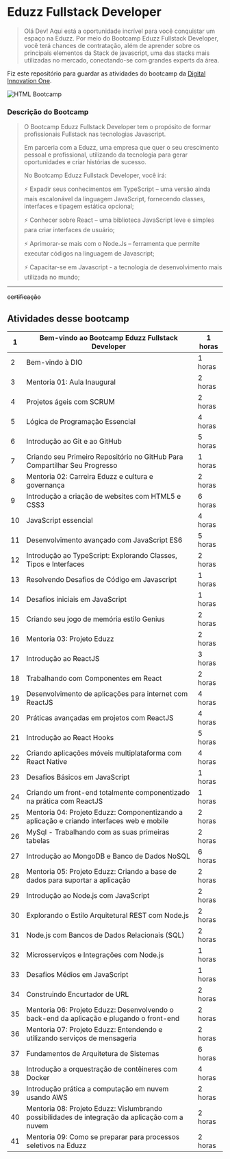 # Eduzz Fullstack Developer

> Olá Dev! Aqui está a oportunidade incrível para você conquistar um espaço na Eduzz. Por meio do Bootcamp Eduzz Fullstack Developer, você terá chances de contratação, além de aprender sobre os principais elementos da Stack de javascript, uma das stacks mais utilizadas no mercado, conectando-se com grandes experts da área.

Fiz este repositório para guardar as atividades do bootcamp da [Digital Innovation One](https://digitalinnovation.one/bootcamps/eduzz-fullstack-developer).

![HTML Bootcamp](https://hermes.digitalinnovation.one/tracks/cover/53609f67-89fc-441d-a005-846be54b19fa.png)

### Descrição do Bootcamp

> O Bootcamp Eduzz Fullstack Developer tem o propósito de formar profissionais Fullstack nas tecnologias Javascript.
>
> Em parceria com a Eduzz, uma empresa que quer o seu crescimento pessoal e profissional, utilizando da tecnologia para gerar oportunidades e criar histórias de sucesso. 
>
> No Bootcamp Eduzz Fullstack Developer, você irá:
>  
> ⚡ Expadir seus conhecimentos em TypeScript – uma versão ainda mais escalonável da linguagem JavaScript, fornecendo classes, interfaces e tipagem estática opcional;
>
> ⚡ Conhecer sobre React – uma biblioteca JavaScript leve e simples para criar interfaces de usuário;
>
> ⚡ Aprimorar-se mais com o Node.Js – ferramenta que permite executar códigos na linguagem de Javascript;
>
> ⚡ Capacitar-se em Javascript - a tecnologia de desenvolvimento mais utilizada no mundo;

---

~~certificação~~

## Atividades desse bootcamp

| 1  | Bem-vindo ao Bootcamp Eduzz Fullstack Developer                                                | 1 horas  |
|----|------------------------------------------------------------------------------------------------|----------|
| 2  | Bem-vindo à DIO                                                                                | 1 horas  |
| 3  | Mentoria 01: Aula Inaugural                                                                    | 2 horas  |
| 4  | Projetos ágeis com SCRUM                                                                       | 2 horas  |
| 5  | Lógica de Programação Essencial                                                                | 4 horas  |
| 6  | Introdução ao Git e ao GitHub                                                                  | 5 horas  |
| 7  | Criando seu Primeiro Repositório no GitHub Para Compartilhar Seu Progresso                     | 1 horas  |
| 8  | Mentoria 02: Carreira Eduzz e cultura e governança                                             | 2 horas  |
| 9  | Introdução a criação de websites com HTML5 e CSS3                                              | 6 horas  |
| 10 | JavaScript essencial                                                                           | 4 horas  |
| 11 | Desenvolvimento avançado com JavaScript ES6                                                    | 5 horas  |
| 12 | Introdução ao TypeScript: Explorando Classes, Tipos e Interfaces                               | 2 horas  |
| 13 | Resolvendo Desafios de Código em Javascript                                                    | 1 horas  |
| 14 | Desafios iniciais em JavaScript                                                                | 1 horas  |
| 15 | Criando seu jogo de memória estilo Genius                                                      | 2 horas  |
| 16 | Mentoria 03: Projeto Eduzz                                                                     | 2 horas  |
| 17 | Introdução ao ReactJS                                                                          | 3 horas  |
| 18 | Trabalhando com Componentes em React                                                           | 2 horas  |
| 19 | Desenvolvimento de aplicações para internet com ReactJS                                        | 4 horas  |
| 20 | Práticas avançadas em projetos com ReactJS                                                     | 4 horas  |
| 21 | Introdução ao React Hooks                                                                      | 5 horas  |
| 22 | Criando aplicações móveis multiplataforma com React Native                                     | 4 horas  |
| 23 | Desafios Básicos em JavaScript                                                                 | 1 horas  |
| 24 | Criando um front-end totalmente componentizado na prática com ReactJS                          | 1 horas  |
| 25 | Mentoria 04: Projeto Eduzz: Componentizando a aplicação e criando interfaces web e mobile      | 2 horas  |
| 26 | MySql - Trabalhando com as suas primeiras tabelas                                              | 2 horas  |
| 27 | Introdução ao MongoDB e Banco de Dados NoSQL                                                   | 6 horas  |
| 28 | Mentoria 05: Projeto Eduzz: Criando a base de dados para suportar a aplicação                  | 2 horas  |
| 29 | Introdução ao Node.js com JavaScript                                                           | 2 horas  |
| 30 | Explorando o Estilo Arquitetural REST com Node.js                                              | 2 horas  |
| 31 | Node.js com Bancos de Dados Relacionais (SQL)                                                  | 2 horas  |
| 32 | Microsserviços e Integrações com Node.js                                                       | 1 horas  |
| 33 | Desafios Médios em JavaScript                                                                  | 1 horas  |
| 34 | Construindo Encurtador de URL                                                                  | 2 horas  |
| 35 | Mentoria 06: Projeto Eduzz: Desenvolvendo o back-end da aplicação e plugando o front-end       | 2 horas  |
| 36 | Mentoria 07: Projeto Eduzz: Entendendo e utilizando serviços de mensageria                     | 2 horas  |
| 37 | Fundamentos de Arquitetura de Sistemas                                                         | 6 horas  |
| 38 | Introdução a orquestração de contêineres com Docker                                            | 4 horas  |
| 39 | Introdução prática a computação em nuvem usando AWS                                            | 2 horas  |
| 40 | Mentoria 08: Projeto Eduzz: Vislumbrando possibilidades de integração da aplicação com a nuvem | 2 horas  |
| 41 | Mentoria 09: Como se preparar para processos seletivos na Eduzz                                | 2 horas  |